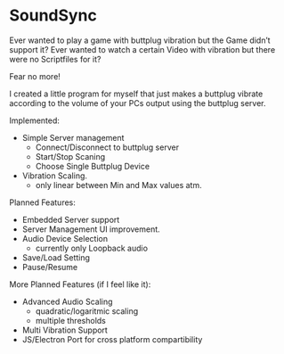 # SoundSync

Ever wanted to play a game with buttplug vibration but the Game didn’t support it?
Ever wanted to watch a certain Video with vibration but there were no Scriptfiles for it?

Fear no more!

I created a little program for myself that just makes a buttplug vibrate according to the volume of your PCs output using the buttplug server.

Implemented:
- Simple Server management
   - Connect/Disconnect to buttplug server
   - Start/Stop Scaning
   - Choose Single Buttplug Device
 - Vibration Scaling.
   - only linear between Min and Max values atm.

Planned Features:
- Embedded Server support
- Server Management UI improvement.
- Audio Device Selection
  - currently only Loopback audio
- Save/Load Setting
- Pause/Resume

More Planned Features (if I feel like it):
- Advanced Audio Scaling 
  - quadratic/logaritmic scaling
  - multiple thresholds
- Multi Vibration Support
- JS/Electron Port for cross platform compartibility
